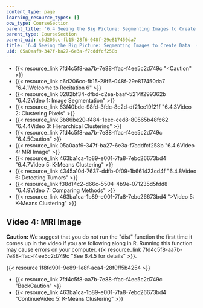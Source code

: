 ```yaml
---
content_type: page
learning_resource_types: []
ocw_type: CourseSection
parent_title: '6.4 Seeing the Big Picture: Segmenting Images to Create Data  (Recitation)'
parent_type: CourseSection
parent_uid: c6d206cc-fb15-28f6-048f-29e817450da7
title: '6.4 Seeing the Big Picture: Segmenting Images to Create Data  (Recitation)'
uid: 05a0aaf9-347f-ba27-6e3a-f7cddfcf258b
---
```


*   {{< resource_link 7fd4c5f8-aa7b-7e88-ffac-f4ee5c2d749c "\<Caution" >}}
*   {{< resource_link c6d206cc-fb15-28f6-048f-29e817450da7 "6.4.1Welcome to Recitation 6" >}}
*   {{< resource_link 0282bf34-dfbd-c2ea-baaf-5214f299362b "6.4.2Video 1: Image Segmentation" >}}
*   {{< resource_link 63f40bde-98fd-3fdc-8c2d-df21ec19f21f "6.4.3Video 2: Clustering Pixels" >}}
*   {{< resource_link 3b86be20-f484-1eec-ced8-80565b48fc62 "6.4.4Video 3: Hierarchical Clustering" >}}
*   {{< resource_link 7fd4c5f8-aa7b-7e88-ffac-f4ee5c2d749c "6.4.5Caution" >}}
*   {{< resource_link 05a0aaf9-347f-ba27-6e3a-f7cddfcf258b "6.4.6Video 4: MRI Image" >}}
*   {{< resource_link 463ba1ca-1b89-e001-7fa8-7ebc26673bd4 "6.4.7Video 5: K-Means Clustering" >}}
*   {{< resource_link 4345a10d-7637-ddfb-0f09-1b661423cd4f "6.4.8Video 6: Detecting Tumors" >}}
*   {{< resource_link f38d14c2-d66c-5504-4b9e-071235d5fdd8 "6.4.9Video 7: Comparing Methods" >}}
*   {{< resource_link 463ba1ca-1b89-e001-7fa8-7ebc26673bd4 "\>Video 5: K-Means Clustering" >}}

Video 4: MRI Image
------------------

**Caution:** We suggest that you do not run the "dist" function the first time it comes up in the video if you are following along in R. Running this function may cause errors on your computer. {{< resource_link 7fd4c5f8-aa7b-7e88-ffac-f4ee5c2d749c "See 6.4.5 for details" >}}.

{{< resource 1f8fd901-9e89-1e8f-aca4-28f0ff5b4254 >}}

*   {{< resource_link 7fd4c5f8-aa7b-7e88-ffac-f4ee5c2d749c "BackCaution" >}}
*   {{< resource_link 463ba1ca-1b89-e001-7fa8-7ebc26673bd4 "ContinueVideo 5: K-Means Clustering" >}}